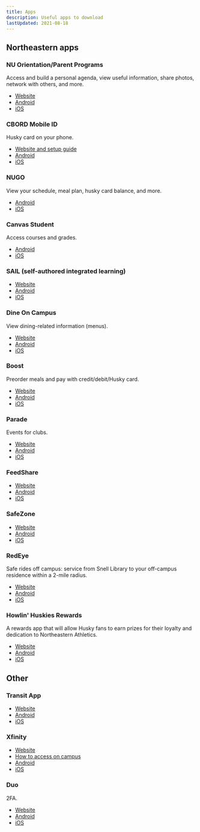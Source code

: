```yaml
---
title: Apps
description: Useful apps to download
lastUpdated: 2021-08-18
---
```


## Northeastern apps

### NU Orientation/Parent Programs

Access and build a personal agenda, view useful information, share photos, network with others, and more.

- [Website](https://guidebook.com/app/Northeastern/)
- [Android](https://play.google.com/store/apps/details?id=com.guidebook.apps.NUWelcomeWk.android&hl=en&gl=US)
- [iOS](https://apps.apple.com/us/app/id899240157)

### CBORD Mobile ID

Husky card on your phone.

- [Website and setup guide](https://www.northeastern.edu/huskycard/about/mobile-id-app/)
- [Android](https://play.google.com/store/apps/details?id=com.cbord.csg.mobileid&hl=en)
- [iOS](https://apps.apple.com/us/app/cbord-mobile-id-for-cs-gold/id568142966)

### NUGO

View your schedule, meal plan, husky card balance, and more.

- [Android](https://play.google.com/store/apps/details?id=edu.neu.mobile.myneu&hl=en&gl=US)
- [iOS](https://apps.apple.com/us/app/nugo/id950690549)

### Canvas Student

Access courses and grades.

- [Android](https://play.google.com/store/apps/details?id=com.instructure.candroid&hl=en_SG&gl=US)
- [iOS](https://apps.apple.com/us/app/canvas-student/id480883488)

### SAIL (self-authored integrated learning)

- [Website](https://integrate.sail.northeastern.edu/home)
- [Android](https://play.google.com/store/apps/details?id=edu.northeastern.learner&hl=en_US&gl=US)
- [iOS](https://apps.apple.com/us/app/northeastern-sail/id1184621873)

### Dine On Campus

View dining-related information (menus).

- [Website](https://www.nudining.com/)
- [Android](https://play.google.com/store/apps/details?id=com.roaringsky.dineoncampus&hl=en&gl=US)
- [iOS](https://apps.apple.com/us/app/dine-on-campus/id1170602720)

### Boost

Preorder meals and pay with credit/debit/Husky card.

- [Website](https://www.nudining.com/public/boost-mobile-ordering)
- [Android](https://play.google.com/store/apps/details?id=com.compass_canada.boost&hl=en&gl=US)
- [iOS](https://apps.apple.com/ca/app/boost-mobile-food-ordering/id1076701365)

### Parade

Events for clubs.

- [Website](https://parade.events/)
- [Android](https://play.google.com/store/apps/details?id=com.parade)
- [iOS](https://apps.apple.com/us/app/parade-events/id1380171412)

### FeedShare

- [Website](https://feedshare.org/)
- [Android](https://play.google.com/store/apps/details?id=com.stackkedteam.feedshare)
- [iOS](https://feedshare.org/)

### SafeZone

- [Website](https://nupd.northeastern.edu/safezone/)
- [Android](https://play.google.com/store/apps/details?id=com.criticalarc.safezoneapp)
- [iOS](https://apps.apple.com/au/app/safezone/id533054756)

### RedEye

Safe rides off campus: service from Snell Library to your off-campus residence within a 2-mile radius.

- [Website](https://mailchi.mp/616e8cc050a8/introducing-the-brand-new-redeye-app-2882765)
- [Android](https://play.google.com/store/apps/details?id=northeastern.redeye&hl=en_US&gl=US)
- [iOS](https://apps.apple.com/us/app/northeastern-redeye/id1474543138)

### Howlin' Huskies Rewards

A rewards app that will allow Husky fans to earn prizes for their loyalty and dedication to Northeastern Athletics.

- [Website](https://nuhuskies.com/news/2019/6/5/athletics-northeastern-introduces-howlin-huskies-rewards-app.aspx)
- [Android](https://play.google.com/store/apps/details?id=com.superfanu.northeasternuniversityhowlinhuskiesrewards&hl=en_US)
- [iOS](https://apps.apple.com/us/app/howlin-huskies-rewards/id1447682932?ls=1)

## Other

### Transit App

- [Website](https://transitapp.com/)
- [Android](https://play.google.com/store/apps/details?id=com.thetransitapp.droid)
- [iOS](https://apps.apple.com/app/apple-store/id498151501)

### Xfinity

- [Website](https://www.xfinity.com/stream/entity/5525634154916965112)
- [How to access on campus](https://northeastern.service-now.com/tech?id=kb_article&sys_id=9aa2d4511b34f0103fcdcb35624bcb14)
- [Android](https://play.google.com/store/apps/details?id=com.xfinity.digitalhome&hl=en_SG&gl=US)
- [iOS](https://apps.apple.com/us/app/xfinity/id1178765645)

### Duo

2FA.

- [Website](https://www.get2fa.northeastern.edu/how-to-enroll-in-2fa/)
- [Android](https://play.google.com/store/apps/details?id=com.duosecurity.duomobile&hl=en_SG&gl=US)
- [iOS](https://apps.apple.com/us/app/duo-mobile/id422663827)
